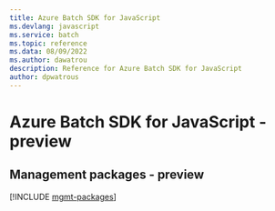 ```yaml
---
title: Azure Batch SDK for JavaScript
ms.devlang: javascript
ms.service: batch
ms.topic: reference
ms.data: 08/09/2022
ms.author: dawatrou
description: Reference for Azure Batch SDK for JavaScript
author: dpwatrous
---
```

# Azure Batch SDK for JavaScript - preview

## Management packages - preview
[!INCLUDE [mgmt-packages](batch-mgmt-index.md)]